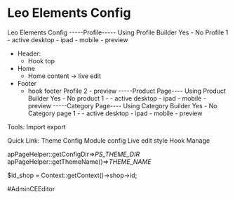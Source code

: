 # Leo Elements Config 

Leo Elements Config
-----Profile-----
Using Profile Builder Yes - No
Profile 1 - active desktop - ipad - mobile - preview
  - Header:
    + Hook top
  - Home
    + Home content -> live edit
  - Footer
  	+ hook footer 
Profile 2 - preview
-----Product Page----
Using Product Builder Yes - No
product 1 - - active desktop - ipad - mobile - preview
-----Category Page----
Using Category Builder Yes - No
Category page 1 - - active desktop - ipad - mobile - preview


Tools:
Import export

Quick Link:
Theme Config
Module config
Live edit style
Hook Manage

 apPageHelper::getConfigDir=>_PS_THEME_DIR_
 apPageHelper::getThemeName()=>_THEME_NAME_


$id_shop = Context::getContext()->shop->id;

#AdminCEEditor


